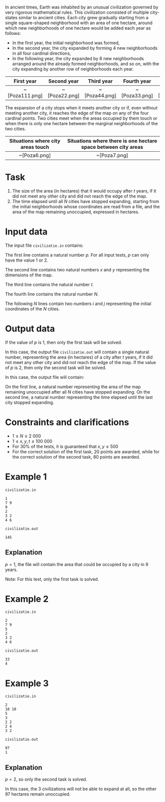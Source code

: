 In ancient times, Earth was inhabited by an unusual civilization governed by very rigorous mathematical rules. This civilization consisted of multiple city-states similar to ancient cities. Each city grew gradually starting from a single square-shaped neighborhood with an area of one hectare, around which new neighborhoods of one hectare would be added each year as follows:

* In the first year, the initial neighborhood was formed,
* In the second year, the city expanded by forming $4$ new neighborhoods in all four cardinal directions,
* In the following year, the city expanded by $8$ new neighborhoods arranged around the already formed neighborhoods, and so on, with the city expanding by another row of neighborhoods each year.

| First year | Second year | Third year | Fourth year | Fifth year |
| :-: | :-: | :-: | :-: | :-: |
| ~[Poza111.png] | ~[Poza22.png] | ~[Poza44.png] | ~[Poza33.png] | ~[Poza55.png] |

The expansion of a city stops when it meets another city or if, even without meeting another city, it reaches the edge of the map on any of the four cardinal points. Two cities meet when the areas occupied by them touch or when there is only one hectare between the marginal neighborhoods of the two cities.

| Situations where city areas touch | Situations where there is one hectare space between city areas |
| :-: | :-: |
| ~[Poza6.png] | ~[Poza7.png] |

# Task

1. The size of the area (in hectares) that it would occupy after $t$ years, if it did not meet any other city and did not reach the edge of the map.
2. The time elapsed until all $N$ cities have stopped expanding, starting from the initial neighborhoods whose coordinates are read from a file, and the area of the map remaining unoccupied, expressed in hectares.

# Input data

The input file `civilizatie.in` contains:

The first line contains a natural number $p$. For all input tests, $p$ can only have the value $1$ or $2$.

The second line contains two natural numbers $x$ and $y$ representing the dimensions of the map.

The third line contains the natural number $t$.

The fourth line contains the natural number $N$.

The following $N$ lines contain two numbers $i$ and $j$ representing the initial coordinates of the $N$ cities.

# Output data

If the value of $p$ is $1$, then only the first task will be solved.

In this case, the output file `civilizatie.out` will contain a single natural number, representing the area (in hectares) of a city after $t$ years, if it did not meet any other city and did not reach the edge of the map.
If the value of $p$ is $2$, then only the second task will be solved.

In this case, the output file will contain:

On the first line, a natural number representing the area of the map remaining unoccupied after all $N$ cities have stopped expanding.
On the second line, a natural number representing the time elapsed until the last city stopped expanding.

# Constraints and clarifications

* $1 \leq N \leq 2 \ 000$
* $1 \leq x, y, t \leq 100 \ 000$
* For $30$% of the tests, it is guaranteed that $x, y \leq 500$
* For the correct solution of the first task, $20$ points are awarded, while for the correct solution of the second task, $80$ points are awarded.

# Example 1

`civilizatie.in`

```
1
7 9
9
2
3 2 
4 6
```

`civilizatie.out`

```
145
```

## Explanation

$p = 1$, the file will contain the area that could be occupied by a city in $9$ years.

Note: For this test, only the first task is solved.

# Example 2

`civilizatie.in`

```
2
7 9
5
2
3 2
4 6
```

`civilizatie.out`

```
33
4
```

# Example 3

`civilizatie.in`

```
2
10 10
5
3
2 2
2 4
3 2
```

`civilizatie.out`

```
97
1
```

## Explanation

$p=2$, so only the second task is solved.

In this case, the $3$ civilizations will not be able to expand at all, so the other $97$ hectares remain unoccupied.